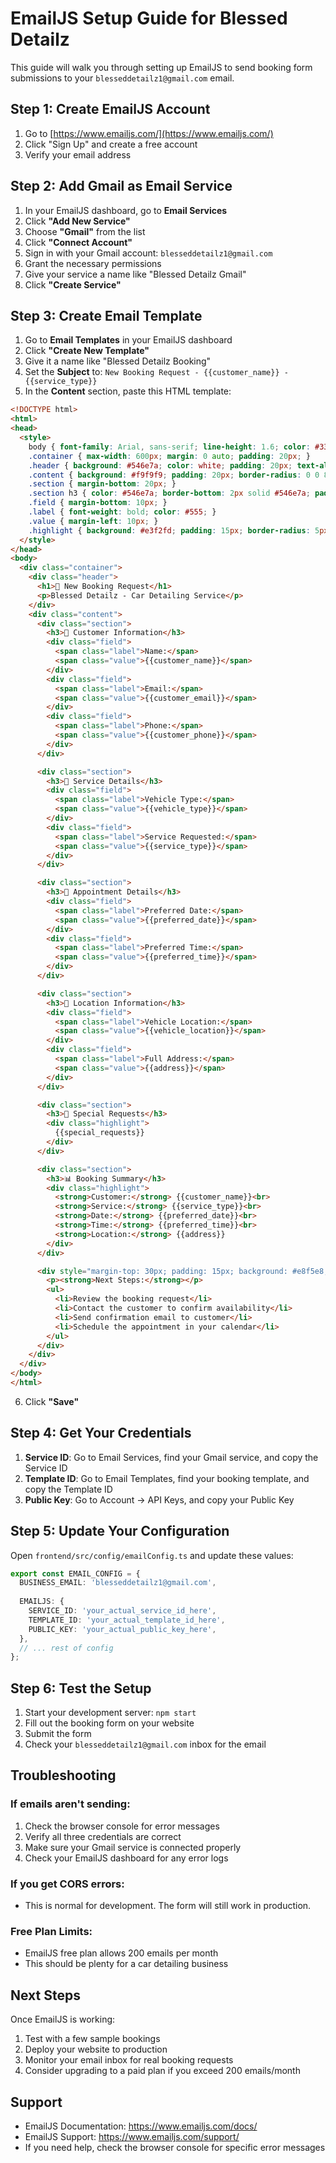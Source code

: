 # EmailJS Setup Guide for Blessed Detailz

This guide will walk you through setting up EmailJS to send booking form submissions to your `blesseddetailz1@gmail.com` email.

## Step 1: Create EmailJS Account

1. Go to [https://www.emailjs.com/](https://www.emailjs.com/)
2. Click "Sign Up" and create a free account
3. Verify your email address

## Step 2: Add Gmail as Email Service

1. In your EmailJS dashboard, go to **Email Services**
2. Click **"Add New Service"**
3. Choose **"Gmail"** from the list
4. Click **"Connect Account"**
5. Sign in with your Gmail account: `blesseddetailz1@gmail.com`
6. Grant the necessary permissions
7. Give your service a name like "Blessed Detailz Gmail"
8. Click **"Create Service"**

## Step 3: Create Email Template

1. Go to **Email Templates** in your EmailJS dashboard
2. Click **"Create New Template"**
3. Give it a name like "Blessed Detailz Booking"
4. Set the **Subject** to: `New Booking Request - {{customer_name}} - {{service_type}}`
5. In the **Content** section, paste this HTML template:

```html
<!DOCTYPE html>
<html>
<head>
  <style>
    body { font-family: Arial, sans-serif; line-height: 1.6; color: #333; }
    .container { max-width: 600px; margin: 0 auto; padding: 20px; }
    .header { background: #546e7a; color: white; padding: 20px; text-align: center; border-radius: 8px 8px 0 0; }
    .content { background: #f9f9f9; padding: 20px; border-radius: 0 0 8px 8px; }
    .section { margin-bottom: 20px; }
    .section h3 { color: #546e7a; border-bottom: 2px solid #546e7a; padding-bottom: 5px; }
    .field { margin-bottom: 10px; }
    .label { font-weight: bold; color: #555; }
    .value { margin-left: 10px; }
    .highlight { background: #e3f2fd; padding: 15px; border-radius: 5px; border-left: 4px solid #2196f3; }
  </style>
</head>
<body>
  <div class="container">
    <div class="header">
      <h1>🚗 New Booking Request</h1>
      <p>Blessed Detailz - Car Detailing Service</p>
    </div>
    <div class="content">
      <div class="section">
        <h3>👤 Customer Information</h3>
        <div class="field">
          <span class="label">Name:</span>
          <span class="value">{{customer_name}}</span>
        </div>
        <div class="field">
          <span class="label">Email:</span>
          <span class="value">{{customer_email}}</span>
        </div>
        <div class="field">
          <span class="label">Phone:</span>
          <span class="value">{{customer_phone}}</span>
        </div>
      </div>

      <div class="section">
        <h3>🚙 Service Details</h3>
        <div class="field">
          <span class="label">Vehicle Type:</span>
          <span class="value">{{vehicle_type}}</span>
        </div>
        <div class="field">
          <span class="label">Service Requested:</span>
          <span class="value">{{service_type}}</span>
        </div>
      </div>

      <div class="section">
        <h3>📅 Appointment Details</h3>
        <div class="field">
          <span class="label">Preferred Date:</span>
          <span class="value">{{preferred_date}}</span>
        </div>
        <div class="field">
          <span class="label">Preferred Time:</span>
          <span class="value">{{preferred_time}}</span>
        </div>
      </div>

      <div class="section">
        <h3>📍 Location Information</h3>
        <div class="field">
          <span class="label">Vehicle Location:</span>
          <span class="value">{{vehicle_location}}</span>
        </div>
        <div class="field">
          <span class="label">Full Address:</span>
          <span class="value">{{address}}</span>
        </div>
      </div>

      <div class="section">
        <h3>📝 Special Requests</h3>
        <div class="highlight">
          {{special_requests}}
        </div>
      </div>

      <div class="section">
        <h3>📊 Booking Summary</h3>
        <div class="highlight">
          <strong>Customer:</strong> {{customer_name}}<br>
          <strong>Service:</strong> {{service_type}}<br>
          <strong>Date:</strong> {{preferred_date}}<br>
          <strong>Time:</strong> {{preferred_time}}<br>
          <strong>Location:</strong> {{address}}
        </div>
      </div>

      <div style="margin-top: 30px; padding: 15px; background: #e8f5e8; border-radius: 5px; border-left: 4px solid #4caf50;">
        <p><strong>Next Steps:</strong></p>
        <ul>
          <li>Review the booking request</li>
          <li>Contact the customer to confirm availability</li>
          <li>Send confirmation email to customer</li>
          <li>Schedule the appointment in your calendar</li>
        </ul>
      </div>
    </div>
  </div>
</body>
</html>
```

6. Click **"Save"**

## Step 4: Get Your Credentials

1. **Service ID**: Go to Email Services, find your Gmail service, and copy the Service ID
2. **Template ID**: Go to Email Templates, find your booking template, and copy the Template ID  
3. **Public Key**: Go to Account → API Keys, and copy your Public Key

## Step 5: Update Your Configuration

Open `frontend/src/config/emailConfig.ts` and update these values:

```typescript
export const EMAIL_CONFIG = {
  BUSINESS_EMAIL: 'blesseddetailz1@gmail.com',
  
  EMAILJS: {
    SERVICE_ID: 'your_actual_service_id_here',
    TEMPLATE_ID: 'your_actual_template_id_here', 
    PUBLIC_KEY: 'your_actual_public_key_here',
  },
  // ... rest of config
};
```

## Step 6: Test the Setup

1. Start your development server: `npm start`
2. Fill out the booking form on your website
3. Submit the form
4. Check your `blesseddetailz1@gmail.com` inbox for the email

## Troubleshooting

### If emails aren't sending:
1. Check the browser console for error messages
2. Verify all three credentials are correct
3. Make sure your Gmail service is connected properly
4. Check your EmailJS dashboard for any error logs

### If you get CORS errors:
- This is normal for development. The form will still work in production.

### Free Plan Limits:
- EmailJS free plan allows 200 emails per month
- This should be plenty for a car detailing business

## Next Steps

Once EmailJS is working:
1. Test with a few sample bookings
2. Deploy your website to production
3. Monitor your email inbox for real booking requests
4. Consider upgrading to a paid plan if you exceed 200 emails/month

## Support

- EmailJS Documentation: https://www.emailjs.com/docs/
- EmailJS Support: https://www.emailjs.com/support/
- If you need help, check the browser console for specific error messages